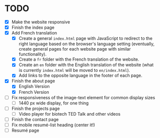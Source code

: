 # TODO

- [x] Make the website responsive
- [x] Finish the index page
- [x] Add French translation
    - [x] Create a general ``index.html`` page with JavaScript to redirect to the right language based on the browser's
      language setting (eventually, create general pages for each website page with similar functionality).
    - [x] Create a ``fr`` folder with the French translation of the website.
    - [x] Create an ``en`` folder with the English translation of the website (what is currently ``index.html`` will be
      moved to ``en/index.html``).
    - [x] Add links to the opposite language in the footer of each page.
- [x] Finish the about page
    - [x] English Version
    - [x] French Version
- [ ] Fix responsiveness of the image-text element for common display sizes
    - [ ] 1440 px wide display, for one thing
- [ ] Finish the projects page
    - [ ] Video player for biotech TED Talk and other videos
- [ ] Finish the contact page
- [ ] Fix mobile resumé-list heading (center it!)
- [ ] Resumé page